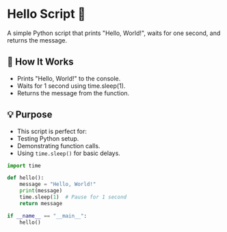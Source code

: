 # Hello Script 🐍
A simple Python script that prints "Hello, World!", waits for one second, and returns the message.

## 🚀 How It Works
- Prints "Hello, World!" to the console.
- Waits for 1 second using time.sleep(1).
- Returns the message from the function.

## 💡 Purpose
* This script is perfect for:
* Testing Python setup.
* Demonstrating function calls.
* Using `time.sleep()` for basic delays.

``` python
import time

def hello():
    message = "Hello, World!"
    print(message)
    time.sleep(1)  # Pause for 1 second
    return message

if __name__ == "__main__":
    hello()
```

